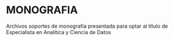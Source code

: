 # MONOGRAFIA
Archivos soportes de monografía presentada para optar al título de Especialista en Analítica y Ciencia de Datos
